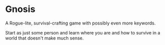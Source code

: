 # Gnosis

A Rogue-lite, survival-crafting game with possibly even more keywords.

Start as just some person and learn where you are and how to survive in a world that doesn't make much sense.


